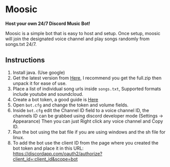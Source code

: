 # Moosic

**Host your own 24/7 Discord Music Bot!**

Moosic is a simple bot that is easy to host and setup.
Once setup, moosic will join the designated voice channel and play songs randomly from songs.txt 24/7.

## Instructions
1. Install java. (Use google)
2. Get the latest version from [Here](https://github.com/Repulser/Moosic/releases/), I recommend you get the full.zip then unpack it for ease of use.
3. Place a list of individual song urls inside `songs.txt`, Supported formats include youtube and soundcloud.
4. Create a bot token, a good guide is [Here](https://twentysix26.github.io/Red-Docs/red_guide_bot_accounts/#creating-a-new-bot-account)
5. Open `bot.cfg` and change the token and volume fields.
6. Inside `bot.cfg` edit the Channel ID field to a voice channel ID, the channels ID can be grabbed using discord developer mode (Settings -> Appearance) Then you can just Right click any voice channel and Copy ID.
7. Run the bot using the bat file if you are using windows and the sh file for linux.
8. To add the bot use the client ID from the page where you created the bot token and place it in this URL:
https://discordapp.com/oauth2/authorize?client_id=:client_id&scope=bot
